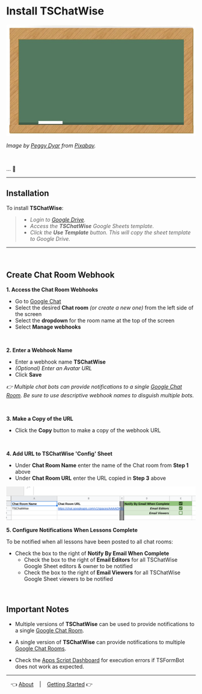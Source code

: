 # Install TSChatWise 

![](../chalkboard.jpg)

*Image by [Peggy Dyar](https://pixabay.com/users/4Me2Design-3106045/?utm_source=link-attribution&amp;utm_medium=referral&amp;utm_campaign=image&amp;utm_content=2629436) from [Pixabay](https://pixabay.com/?utm_source=link-attribution&amp;utm_medium=referral&amp;utm_campaign=image&amp;utm_content=2629436).*

<br>

... 🚧

---

## Installation

To install **TSChatWise**:

> * *Login to [Google Drive](https://drive.google.com/).*
> * *Access the __TSChatWise__ Google Sheets template.*
> * *Click the __Use Template__ button. This will copy the sheet template to Google Drive.*

---

<br>


## Create Chat Room Webhook

**1. Access the Chat Room Webhooks**

* Go to [Google Chat](https://chat.google.com)
* Select the desired **Chat room** *(or create a new one)* from the left side of the screen
* Select the **dropdown** for the room name at the top of the screen
* Select **Manage webhooks**

<br>

**2. Enter a Webhook Name**

* Enter a webhook name **TSChatWise**
* *(Optional) Enter an Avatar URL*
* Click **Save**

*:point_right: Multiple chat bots can provide notifications to a single [Google Chat Room](https://gsuite.google.com/products/chat/).  Be sure to use descriptive webhook names to disguish multiple bots.*

<br>

**3. Make a Copy of the URL**

* Click the **Copy** button to make a copy of the webhook URL

<br>
 
**4. Add URL to TSChatWise 'Config' Sheet**

* Under **Chat Room Name** enter the name of the Chat room from **Step 1** above
* Under **Chat Room URL** enter the URL copied in **Step 3** above

![](img/TSChatWiseInstall1.png)

**5. Configure Notifications When Lessons Complete**

To be notified when all lessons have been posted to all chat rooms:

* Check the box to the right of **Notify By Email When Complete**
  * Check the box to the right of **Email Editors** for all TSChatWise Google Sheet editors & owner to be notified
  * Check the box to the right of **Email Viewers** for all TSChatWise Google Sheet viewers to be notified

<br>

## Important Notes

* Multiple versions of **TSChatWise** can be used to provide notifications to a single [Google Chat Room](https://gsuite.google.com/products/chat/).

* A single version of **TSChatWise** can provide notifications to multiple [Google Chat Rooms](https://gsuite.google.com/products/chat/).

* Check the [Apps Script Dashboard](https://script.google.com) for execution errors if TSFormBot does not work as expected.

---

&nbsp;&nbsp; 👈 [About](About.md) &nbsp;&nbsp; |  &nbsp;&nbsp; [Getting Started](GettingStarted.md) 👉 &nbsp;&nbsp;
